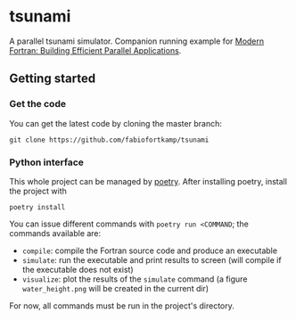# tsunami

A parallel tsunami simulator.
Companion running example for [Modern Fortran: Building Efficient Parallel Applications](https://www.manning.com/books/modern-fortran?a_aid=modernfortran&a_bid=2dc4d442).

## Getting started

### Get the code

You can get the latest code by cloning the master branch:

```
git clone https://github.com/fabiofortkamp/tsunami
```

### Python interface

This whole project can be managed by [poetry](https://python-poetry.org/). After installing poetry, install the project with

```shell
poetry install
```

You can issue different commands with `poetry run <COMMAND`; the commands available are:

- `compile`: compile the Fortran source code and produce an executable
- `simulate`: run the executable and print results to screen (will compile if the executable does not exist)
- `visualize`: plot the results of the `simulate` command (a figure `water_height.png` will be created in the current dir)

For now, all commands must be run in the project's directory.
